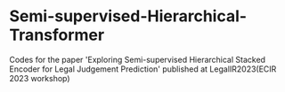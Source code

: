 # Semi-supervised-Hierarchical-Transformer
Codes for the paper 'Exploring Semi-supervised Hierarchical Stacked Encoder for Legal Judgement Prediction' published at LegalIR2023(ECIR 2023 workshop)
